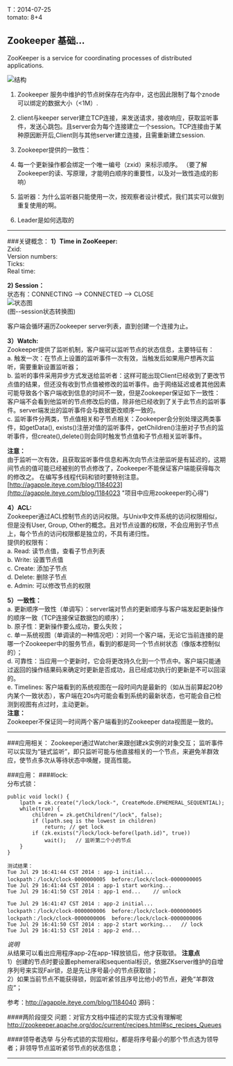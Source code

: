 <meta http-equiv="content-type" content="text/html; charset=UTF-8">

T：2014-07-25  
 tomato: 8+4

Zookeeper 基础...
----------------------------
ZooKeeper is a service for coordinating processes of distributed applications.

![结构][1] 

1. Zookeeper 服务中维护的节点树保存在内存中，这也因此限制了每个znode可以绑定的数据大小（<1M）.
2. client与keeper server建立TCP连接，来发送请求，接收响应，获取监听事件，发送心跳包。且server会为每个连接建立一个session。TCP连接由于某种原因断开后,Client则与其他server建立连接，且需重新建立session.  
3. Zookeeper提供的一致性：  


4. 每一个更新操作都会绑定一个唯一编号（zxid）来标示顺序。
  （要了解Zookeeper的读、写原理，才能明白顺序的重要性，以及对一致性造成的影响）
5. 监听器：为什么监听器只能使用一次，按观察者设计模式，我们其实可以做到重复使用的啊。

6. Leader是如何选取的

------------------
###关键概念：
**1）Time in ZooKeeper:**  
  Zxid:  
  Version numbers:  
  Ticks:  
  Real time:  

**2) Session：**  
状态有：CONNECTING --> CONNECTED  -->  CLOSE  
![状态图][3]  
(图--session状态转换图)  

客户端会循环遍历Zookeeper server列表，直到创建一个连接为止。  

**3）Watch:**  
Zookeeper提供了监听机制，客户端可以监听节点的状态信息，主要特征有：  
a. 触发一次：在节点上设置的监听事件一次有效，当触发后如果用户想再次监听，需要重新设置监听器；  
b. 监听的事件采用异步方式发送给监听者：这样可能出现Client已经收到了更改节点值的结果，但还没有收到节点值被修改的监听事件。由于网络延迟或者其他因素可能导致各个客户端收到信息的时间不一致，但是Zookeeper保证如下一致性：客户端不会看到他监听的节点修改后的值，除非他已经收到了关于此节点的监听事件。server端发出的监听事件会与数据更改顺序一致的。  
c. 监听事件分两类，节点值相关和子节点相关：Zookeeper会分别处理这两类事件，如getData(), exists()注册对值的监听事件，getChildren()注册对子节点的监听事件，但create(),delete()则会同时触发节点值和子节点相关监听事件。

**注意：**  
由于监听一次有效，且获取监听事件信息和再次向节点注册监听是有延迟的，这期间节点的值可能已经被别的节点修改了，Zookeeper不能保证客户端能获得每次的修改之。 在编写多线程代码和锁时要特别注意。 [http://agapple.iteye.com/blog/1184023](http://agapple.iteye.com/blog/1184023 "项目中应用zookeeper的心得") 

**4）ACL:**  
Zookeeper通过ACL控制节点的访问权限。与Unix中文件系统的访问权限相似，但是没有User, Group, Other的概念。且对节点设置的权限，不会应用到子节点上，每个节点的访问权限都是独立的，不具有递归性。  
提供的权限有：  
a. Read:  读节点值，查看子节点列表  
b. Write: 设置节点值  
c. Create: 添加子节点  
d. Delete: 删除子节点  
e. Admin: 可以修改节点的权限  

**5）一致性：**  
a. 更新顺序一致性（单调写）：server端对节点的更新顺序与客户端发起更新操作的顺序一致（TCP连接保证数据包的顺序）；   
b. 原子性：更新操作要么成功，要么失败；  
c. 单一系统视图（单调读的一种情况吧）：对同一个客户端，无论它当前连接的是哪一个Zookeeper中的服务节点，看到的都是同一个节点树状态（像版本控制似的）；  
d. 可靠性：当应用一个更新时，它会将更改持久化到一个节点中。客户端只能通过返回的操作结果码来确定时更新是否成功，且已经成功执行的更新是不可以回滚的。  
e. Timelines: 客户端看到的系统视图在一段时间内是最新的（如从当前算起20秒内某个一致状态），客户端在20s内可能会看到系统的最新状态，也可能会自己检测到视图有点过时，主动更新。  
**注意：**  
Zookeeper不保证同一时间两个客户端看到的Zookeeper data视图是一致的。

-------------------------------------
###应用相关： 
Zookeeper通过Watcher来跟创建zk实例的对象交互；
监听事件可以实现为“链式监听”，即只监听可能与他直接相关的一个节点，来避免羊群效应，使节点多次从等待状态中唤醒，提高性能。

###应用：
####lock:  
 分布式锁：
    
    public void lock() {
        lpath = zk.create("/lock/lock-", CreateMode.EPHEMERAL_SEQUENTIAL);
        while(true) {
            children = zk.getChildren("/lock", false);
            if (lpath.seq is the lowest in children)
                return; // get lock
            if (zk.exists("/lock/lock-before(lpath.id)", true))
                wait();   // 监听第二个小的节点
        }
    }

    测试结果：
    Tue Jul 29 16:41:44 CST 2014 : app-1 initial...
    lockpath：/lock/clock-0000000005  before:/lock/clock-0000000005
    Tue Jul 29 16:41:44 CST 2014 : app-1 start working...
    Tue Jul 29 16:41:50 CST 2014 : app-1 end...    // unlock

    Tue Jul 29 16:41:47 CST 2014 : app-2 initial...
    lockpath：/lock/clock-0000000006  before:/lock/clock-0000000005
    lockpath：/lock/clock-0000000006  before:/lock/clock-0000000006
    Tue Jul 29 16:41:50 CST 2014 : app-2 start working...   // lock
    Tue Jul 29 16:41:53 CST 2014 : app-2 end...

*说明*  
    从结果可以看出应用程序app-2在app-1释放锁后，他才获取锁。
**注意点**  
1）创建的节点时要设置ephemeral和sequential标识，依据ZKserver维护的自增序列号来实现Fair锁，总是先让序号最小的节点获取锁；  
2）如果当前节点不能获得锁，则监听紧邻且序号比他小的节点，避免“羊群效应”；  

参考：http://agapple.iteye.com/blog/1184040
源码：

####两阶段提交
问题：对官方文档中描述的实现方式没有理解呢
http://zookeeper.apache.org/doc/current/recipes.html#sc_recipes_Queues


####领导者选举
与分布式锁的实现相似，都是将序号最小的那个节点选为领导者；非领导节点监听紧邻节点的状态信息；


----------------------------

[1]: https://cwiki.apache.org/confluence/download/attachments/24193436/service.png?version=1&modificationDate=1295027310000&api=v2
[2]: http://d.pcs.baidu.com/thumbnail/c2ad6696c816b70f29874fbf9e7f8950?fid=1796184830-250528-420876292609791&time=1406347200&sign=FDTAER-DCb740ccc5511e5e8fedcff06b081203-ULoz%2BT0NLTm8j6PyOdUikQk7P3o%3D&rt=sh&expires=2h&r=781321705&sharesign=unknown&size=c710_u500&quality=100
[3]: http://zookeeper.apache.org/doc/current/images/state_dia.jpg



